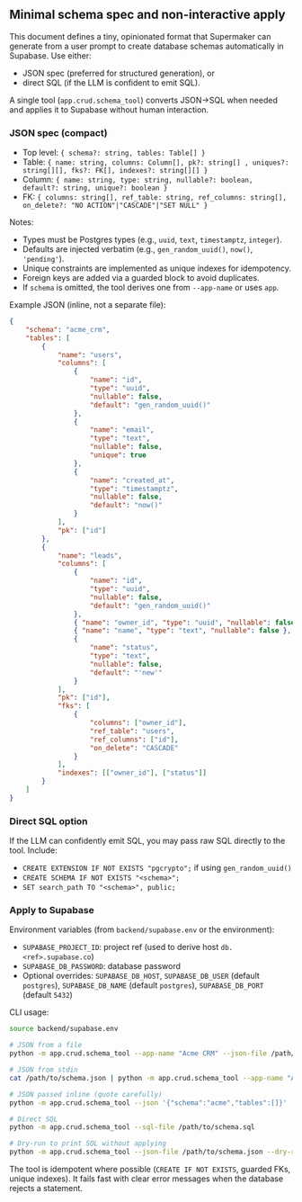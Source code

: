 ## Minimal schema spec and non-interactive apply

This document defines a tiny, opinionated format that Supermaker can generate from a user prompt to create database schemas automatically in Supabase. Use either:

-   JSON spec (preferred for structured generation), or
-   direct SQL (if the LLM is confident to emit SQL).

A single tool (`app.crud.schema_tool`) converts JSON→SQL when needed and applies it to Supabase without human interaction.

### JSON spec (compact)

-   Top level: `{ schema?: string, tables: Table[] }`
-   Table: `{ name: string, columns: Column[], pk?: string[] , uniques?: string[][], fks?: FK[], indexes?: string[][] }`
-   Column: `{ name: string, type: string, nullable?: boolean, default?: string, unique?: boolean }`
-   FK: `{ columns: string[], ref_table: string, ref_columns: string[], on_delete?: "NO ACTION"|"CASCADE"|"SET NULL" }`

Notes:

-   Types must be Postgres types (e.g., `uuid`, `text`, `timestamptz`, `integer`).
-   Defaults are injected verbatim (e.g., `gen_random_uuid()`, `now()`, `'pending'`).
-   Unique constraints are implemented as unique indexes for idempotency.
-   Foreign keys are added via a guarded block to avoid duplicates.
-   If `schema` is omitted, the tool derives one from `--app-name` or uses `app`.

Example JSON (inline, not a separate file):

```json
{
    "schema": "acme_crm",
    "tables": [
        {
            "name": "users",
            "columns": [
                {
                    "name": "id",
                    "type": "uuid",
                    "nullable": false,
                    "default": "gen_random_uuid()"
                },
                {
                    "name": "email",
                    "type": "text",
                    "nullable": false,
                    "unique": true
                },
                {
                    "name": "created_at",
                    "type": "timestamptz",
                    "nullable": false,
                    "default": "now()"
                }
            ],
            "pk": ["id"]
        },
        {
            "name": "leads",
            "columns": [
                {
                    "name": "id",
                    "type": "uuid",
                    "nullable": false,
                    "default": "gen_random_uuid()"
                },
                { "name": "owner_id", "type": "uuid", "nullable": false },
                { "name": "name", "type": "text", "nullable": false },
                {
                    "name": "status",
                    "type": "text",
                    "nullable": false,
                    "default": "'new'"
                }
            ],
            "pk": ["id"],
            "fks": [
                {
                    "columns": ["owner_id"],
                    "ref_table": "users",
                    "ref_columns": ["id"],
                    "on_delete": "CASCADE"
                }
            ],
            "indexes": [["owner_id"], ["status"]]
        }
    ]
}
```

### Direct SQL option

If the LLM can confidently emit SQL, you may pass raw SQL directly to the tool. Include:

-   `CREATE EXTENSION IF NOT EXISTS "pgcrypto";` if using `gen_random_uuid()`
-   `CREATE SCHEMA IF NOT EXISTS "<schema>";`
-   `SET search_path TO "<schema>", public;`

### Apply to Supabase

Environment variables (from `backend/supabase.env` or the environment):

-   `SUPABASE_PROJECT_ID`: project ref (used to derive host `db.<ref>.supabase.co`)
-   `SUPABASE_DB_PASSWORD`: database password
-   Optional overrides: `SUPABASE_DB_HOST`, `SUPABASE_DB_USER` (default `postgres`), `SUPABASE_DB_NAME` (default `postgres`), `SUPABASE_DB_PORT` (default `5432`)

CLI usage:

```bash
source backend/supabase.env

# JSON from a file
python -m app.crud.schema_tool --app-name "Acme CRM" --json-file /path/to/schema.json

# JSON from stdin
cat /path/to/schema.json | python -m app.crud.schema_tool --app-name "Acme CRM" --json-stdin

# JSON passed inline (quote carefully)
python -m app.crud.schema_tool --json '{"schema":"acme","tables":[]}'

# Direct SQL
python -m app.crud.schema_tool --sql-file /path/to/schema.sql

# Dry-run to print SQL without applying
python -m app.crud.schema_tool --json-file /path/to/schema.json --dry-run --out-sql /tmp/schema.sql
```

The tool is idempotent where possible (`CREATE IF NOT EXISTS`, guarded FKs, unique indexes). It fails fast with clear error messages when the database rejects a statement.
